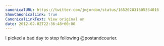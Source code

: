 ```yaml
---
canonicalURL: https://twitter.com/jmjordan/status/165202031605334016
ShowCanonicalLink: true
CanonicalLinkText: View original on
date: 2012-02-02T22:36:48+00:00
---
```

I picked a bad day to stop following @postandcourier.